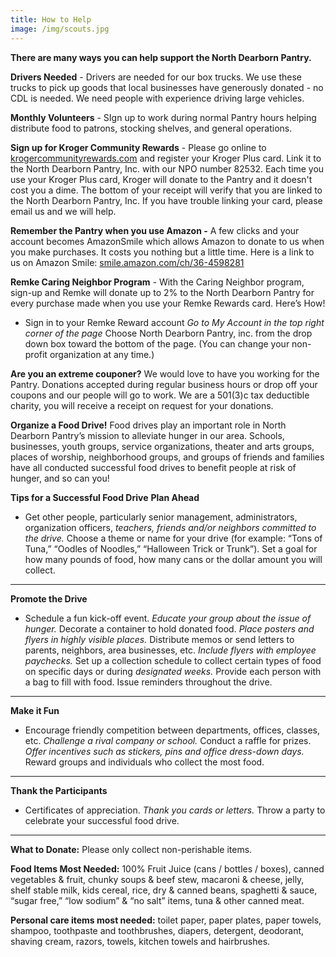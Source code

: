 ```yaml
---
title: How to Help
image: /img/scouts.jpg
---
```

**There are many ways you can help support the North Dearborn Pantry.**

**Drivers Needed**  -  Drivers are needed for our box trucks.  We use these trucks to pick up goods that local businesses have generously donated - no CDL is needed. We need people with experience driving large vehicles.

**Monthly Volunteers** - SIgn up to work during normal Pantry hours helping distribute food to patrons, stocking shelves, and general operations.

**Sign up for Kroger Community Rewards**  -  Please go online to [krogercommunityrewards.com](https://www.kroger.com/signin?redirectUrl=/account/communityrewards) and register your Kroger Plus card. Link it to the North Dearborn Pantry, Inc. with our NPO number 82532. Each time you use your Kroger Plus card, Kroger will donate to the Pantry and it doesn't cost you a dime. The bottom of your receipt will verify that you are linked to the North Dearborn Pantry, Inc. If you have trouble linking your card, please email us and we will help.

**Remember the Pantry when you use Amazon  -**  A few clicks and your account becomes AmazonSmile which allows Amazon to donate to us when you make purchases. It costs you nothing but a little time. Here is a link to us on Amazon Smile: [smile.amazon.com/ch/36-4598281](https://smile.amazon.com/ch/36-4598281)

**Remke Caring Neighbor Program**  - With the Caring Neighbor program, sign-up and Remke will donate up to 2% to the North Dearborn Pantry for every purchase made when you use your Remke Rewards card. Here’s How!

* Sign in to your Remke Reward account _Go to My Account in the top right corner of the page_ Choose North Dearborn Pantry, inc. from the drop down box toward the bottom of the page. (You can change your non-profit organization at any time.)

**Are you an extreme couponer?**     We would love to have you working for the Pantry. Donations accepted during regular business hours or drop off your coupons and our people will go to work.  We are a 501(3)c tax deductible charity, you will receive a receipt on request for your donations.

**Organize a Food Drive!**
Food drives play an important role in North Dearborn Pantry’s mission to alleviate hunger in our area. Schools, businesses, youth groups, service organizations, theater and arts groups, places of worship, neighborhood groups, and groups of friends and families have all conducted successful food drives to benefit people at risk of hunger, and so can you!

**Tips for a Successful Food Drive**
**Plan Ahead**

* Get other people, particularly senior management, administrators, organization officers, _teachers, friends and/or neighbors committed to the drive._ Choose a theme or name for your drive (for example: “Tons of Tuna,” “Oodles of Noodles,” “Halloween Trick or Trunk”).  Set a goal for how many pounds of food, how many cans or the dollar amount you will collect.

- - -

**Promote the Drive**

* Schedule a fun kick-off event. _Educate your group about the issue of hunger._ Decorate a container to hold donated food. _Place posters and flyers in highly visible places._ Distribute memos or send letters to parents, neighbors, area businesses, etc. _Include flyers with employee paychecks._ Set up a collection schedule to collect certain types of food on specific days or during _designated weeks._ Provide each person with a bag to fill with food.  Issue reminders throughout the drive.

- - -

**Make it Fun**

* Encourage friendly competition between departments, offices, classes, etc. _Challenge a rival company or school._ Conduct a raffle for prizes. _Offer incentives such as stickers, pins and office dress-down days._  Reward groups and individuals who collect the most food.

- - -

**Thank the Participants**

* Certificates of appreciation. _Thank you cards or letters._ Throw a party to celebrate your successful food drive.

- - -

**What to Donate:**  Please only collect non-perishable items.

**Food Items Most Needed:** 100% Fruit Juice (cans / bottles / boxes), canned vegetables & fruit, chunky soups & beef stew, macaroni & cheese, jelly, shelf stable milk, kids cereal, rice, dry & canned beans, spaghetti & sauce, “sugar free,” “low sodium” & “no salt” items, tuna & other canned meat.

**Personal care items most needed:** toilet paper, paper plates, paper towels, shampoo, toothpaste and toothbrushes, diapers, detergent, deodorant, shaving cream, razors, towels, kitchen towels and hairbrushes.

